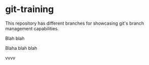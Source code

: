 # git-training
This repository has different branches for showcasing git's branch management capabilities.

Blah blah

Blaha blah blah

vvvv